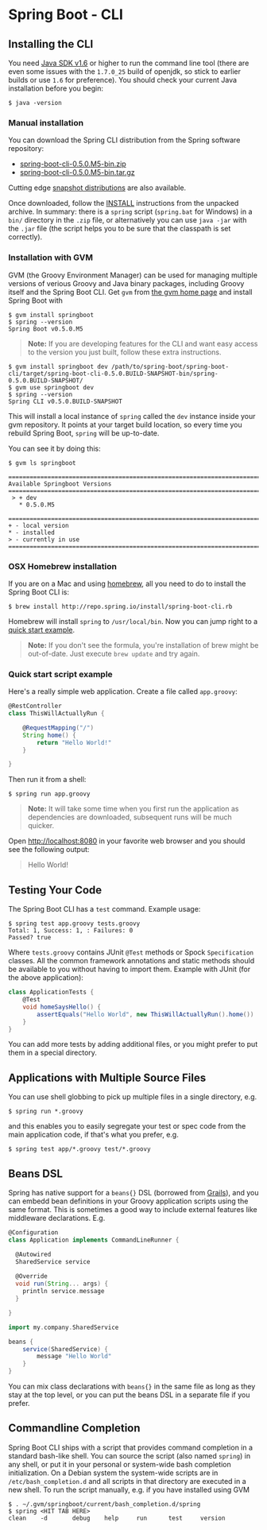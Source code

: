 # Spring Boot - CLI

## Installing the CLI

You need [Java SDK v1.6](http://www.java.com) or higher to run the command line tool
(there are even some issues with the `1.7.0_25` build of openjdk, so stick to earlier
builds or use `1.6` for preference). You should check your current Java installation
before you begin:

	$ java -version

### Manual installation
You can download the Spring CLI distribution from the Spring software repository:

* [spring-boot-cli-0.5.0.M5-bin.zip](http://repo.spring.io/milestone/org/springframework/boot/spring-boot-cli/0.5.0.M5/spring-boot-cli-0.5.0.M5-bin.zip)
* [spring-boot-cli-0.5.0.M5-bin.tar.gz](http://repo.spring.io/milestone/org/springframework/boot/spring-boot-cli/0.5.0.M5/spring-boot-cli-0.5.0.M5-bin.tar.gz)

Cutting edge [snapshot distributions](http://repo.spring.io/snapshot/org/springframework/boot/spring-boot-cli/)
are also available.

Once downloaded, follow the
[INSTALL](spring-boot-cli/src/main/content/INSTALL.txt) instructions
from the unpacked archive. In summary: there is a `spring` script
(`spring.bat` for Windows) in a `bin/` directory in the `.zip` file,
or alternatively you can use `java -jar` with the `.jar` file (the
script helps you to be sure that the classpath is set correctly).

### Installation with GVM

GVM (the Groovy Environment Manager) can be used for managing multiple
versions of verious Groovy and Java binary packages, including Groovy
itself and the Spring Boot CLI. Get `gvm` from
[the gvm home page](http://gvmtool.net) and install Spring Boot with

    $ gvm install springboot
    $ spring --version
    Spring Boot v0.5.0.M5

> **Note:** If you are developing features for the CLI and want easy access to the version you just built, follow these extra instructions.

    $ gvm install springboot dev /path/to/spring-boot/spring-boot-cli/target/spring-boot-cli-0.5.0.BUILD-SNAPSHOT-bin/spring-0.5.0.BUILD-SNAPSHOT/
   	$ gvm use springboot dev
   	$ spring --version
    Spring CLI v0.5.0.BUILD-SNAPSHOT

This will install a local instance of `spring` called the `dev` instance inside your gvm repository. It points at your target build location, so every time you rebuild Spring Boot, `spring` will be up-to-date.

You can see it by doing this:

    $ gvm ls springboot

```
================================================================================
Available Springboot Versions
================================================================================
 > + dev
   * 0.5.0.M5

================================================================================
+ - local version
* - installed
> - currently in use
================================================================================
```

### OSX Homebrew installation
If you are on a Mac and using [homebrew](http://brew.sh/), all you need to do to install
the Spring Boot CLI is:

```
$ brew install http://repo.spring.io/install/spring-boot-cli.rb
```

Homebrew will install `spring` to `/usr/local/bin`. Now you can jump right to a
[quick start example](#quick-start-script-example).

> **Note:** If you don't see the formula, you're installation of brew might be
> out-of-date. Just execute `brew update` and try again.

### Quick start script example
Here's a really simple web application. Create a file called `app.groovy`:

```groovy
@RestController
class ThisWillActuallyRun {

	@RequestMapping("/")
	String home() {
		return "Hello World!"
	}

}
```

Then run it from a shell:

```
$ spring run app.groovy
```

> **Note:** It will take some time when you first run the application as dependencies
> are downloaded, subsequent runs will be much quicker.

Open [http://localhost:8080](http://localhost:8080) in your favorite web browser and you
should see  the following output:
> Hello World!

## Testing Your Code

The Spring Boot CLI has a `test` command. Example usage:

```
$ spring test app.groovy tests.groovy
Total: 1, Success: 1, : Failures: 0
Passed? true
```

Where `tests.groovy` contains JUnit `@Test` methods or Spock
`Specification` classes. All the common framework annotations and
static methods should be available to you without having to import
them. Example with JUnit (for the above application):

```groovy
class ApplicationTests {
    @Test
    void homeSaysHello() {
        assertEquals("Hello World", new ThisWillActuallyRun().home())
    }
}
```

You can add more tests by adding additional
files, or you might prefer to put them in a special directory.

## Applications with Multiple Source Files

You can use shell globbing to pick up multiple files in a single
directory, e.g.

```
$ spring run *.groovy
```

and this enables you to easily segregate your test or spec code from
the main application code, if that's what you prefer, e.g.

```
$ spring test app/*.groovy test/*.groovy
```

## Beans DSL

Spring has native support for a `beans{}` DSL (borrowed from
[Grails](http://grails.org)), and you can embedd bean definitions in
your Groovy application scripts using the same format. This is
sometimes a good way to include external features like middleware
declarations. E.g.

```groovy
@Configuration
class Application implements CommandLineRunner {

  @Autowired
  SharedService service
  
  @Override
  void run(String... args) {
    println service.message
  }

}

import my.company.SharedService

beans {
    service(SharedService) {
        message "Hello World"
    }
}
```

You can mix class declarations with `beans{}` in the same file as long
as they stay at the top level, or you can put the beans DSL in a
separate file if you prefer.

## Commandline Completion

Spring Boot CLI ships with a script that provides command completion
in a standard bash-like shell. You can source the script (also named
`spring`) in any shell, or put it in your personal or system-wide bash
completion initialization.  On a Debian system the system-wide scripts
are in `/etc/bash_completion.d` and all scripts in that directory are
executed in a new shell.  To run the script manually, e.g. if you have
installed using GVM

```
$ . ~/.gvm/springboot/current/bash_completion.d/spring
$ spring <HIT TAB HERE>
clean    -d       debug    help     run      test     version
```
